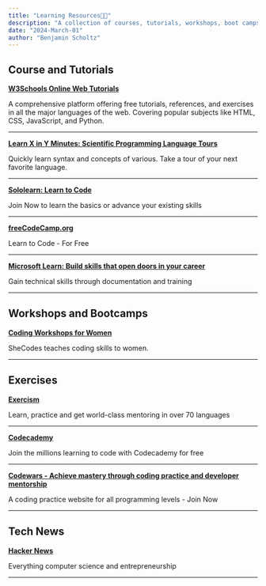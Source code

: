 ```yaml
---
title: "Learning Resources👨‍🎓"
description: "A collection of courses, tutorials, workshops, boot camps, exercises, and tech news sources for software developers."
date: "2024-March-01"
author: "Benjamin Scholtz"
---
```


## Course and Tutorials

[**W3Schools Online Web Tutorials**](https://www.w3schools.com/?ref=capesoftwarecommunity.co.za)

A comprehensive platform offering free tutorials, references, and exercises in all the major languages of the web. Covering popular subjects like HTML, CSS, JavaScript, and Python.

---

[**Learn X in Y Minutes: Scientific Programming Language Tours**](https://learnxinyminutes.com/?ref=capesoftwarecommunity.co.za)

Quickly learn syntax and concepts of various. Take a tour of your next favorite language.

---

[**Sololearn: Learn to Code**](https://www.sololearn.com/en/?ref=capesoftwarecommunity.co.za)

Join Now to learn the basics or advance your existing skills

---

[**freeCodeCamp.org**](https://www.freecodecamp.org/?ref=capesoftwarecommunity.co.za)

Learn to Code - For Free

---

[**Microsoft Learn: Build skills that open doors in your career**](https://learn.microsoft.com/en-gb/?ref=capesoftwarecommunity.co.za)

Gain technical skills through documentation and training

---

## Workshops and Bootcamps

[**Coding Workshops for Women**](https://www.shecodes.io/?ref=capesoftwarecommunity.co.za)

SheCodes teaches coding skills to women.

---

## Exercises

[**Exercism**](https://exercism.org/?ref=capesoftwarecommunity.co.za)

Learn, practice and get world-class mentoring in over 70 languages

---

[**Codecademy**](https://www.codecademy.com/?ref=capesoftwarecommunity.co.za)

Join the millions learning to code with Codecademy for free

---

[**Codewars - Achieve mastery through coding practice and developer mentorship**](https://www.codewars.com/?ref=capesoftwarecommunity.co.za)

A coding practice website for all programming levels - Join Now

---

## Tech News

[**Hacker News**](https://news.ycombinator.com/?ref=capesoftwarecommunity.co.za)

Everything computer science and entrepreneurship

---